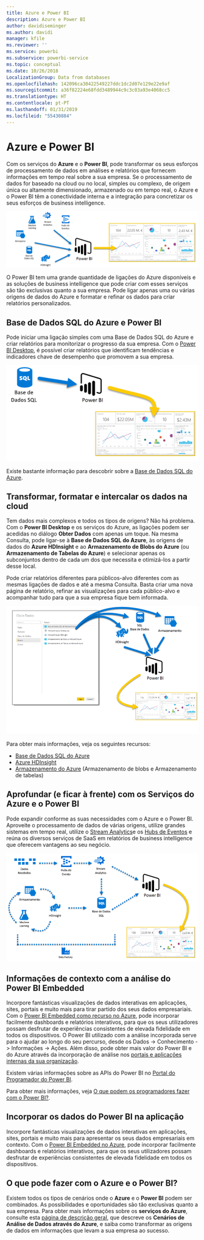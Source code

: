 ```yaml
---
title: Azure e Power BI
description: Azure e Power BI
author: davidiseminger
ms.author: davidi
manager: kfile
ms.reviewer: ''
ms.service: powerbi
ms.subservice: powerbi-service
ms.topic: conceptual
ms.date: 10/26/2018
LocalizationGroup: Data from databases
ms.openlocfilehash: 142096ca30422549227ddc1dc2d07e129e22e9af
ms.sourcegitcommit: a36f82224e68fdd3489944c9c3c03a93e4068cc5
ms.translationtype: HT
ms.contentlocale: pt-PT
ms.lasthandoff: 01/31/2019
ms.locfileid: "55430884"
---
```

# <a name="azure-and-power-bi"></a>Azure e Power BI

Com os serviços do **Azure** e o **Power BI**, pode transformar os seus esforços de processamento de dados em análises e relatórios que fornecem informações em tempo real sobre a sua empresa. Se o processamento de dados for baseado na cloud ou no local, simples ou complexo, de origem única ou altamente dimensionado, armazenado ou em tempo real, o Azure e o Power BI têm a conectividade interna e a integração para concretizar os seus esforços de business intelligence.

![Azure](media/service-azure-and-power-bi/azure_1.png)

O Power BI tem uma grande quantidade de ligações do Azure disponíveis e as soluções de business intelligence que pode criar com esses serviços são tão exclusivas quanto a sua empresa. Pode ligar apenas uma ou várias origens de dados do Azure e formatar e refinar os dados para criar relatórios personalizados.

## <a name="azure-sql-database-and-power-bi"></a>Base de Dados SQL do Azure e Power BI

Pode iniciar uma ligação simples com uma Base de Dados SQL do Azure e criar relatórios para monitorizar o progresso da sua empresa. Com o [Power BI Desktop](desktop-getting-started.md), é possível criar relatórios que identificam tendências e indicadores chave de desempenho que promovem a sua empresa.

![SQL para PBI](media/service-azure-and-power-bi/azure_2_sqltopbi.png)

Existe bastante informação para descobrir sobre a [Base de Dados SQL do Azure](http://azure.microsoft.com/services/sql-database/).

## <a name="transform-shape-and-merge-your-cloud-data"></a>Transformar, formatar e intercalar os dados na cloud

Tem dados mais complexos e todos os tipos de origens? Não há problema. Com o **Power BI Desktop** e os serviços do Azure, as ligações podem ser acedidas no diálogo **Obter Dados** com apenas um toque. Na mesma Consulta, pode ligar-se à **Base de Dados SQL do Azure**, às origens de dados do **Azure HDInsight** e ao **Armazenamento de Blobs do Azure** (ou **Armazenamento de Tabelas do Azure**) e selecionar apenas os subconjuntos dentro de cada um dos que necessita e otimizá-los a partir desse local.

Pode criar relatórios diferentes para públicos-alvo diferentes com as mesmas ligações de dados e até a mesma Consulta. Basta criar uma nova página de relatório, refinar as visualizações para cada público-alvo e acompanhar tudo para que a sua empresa fique bem informada.

![Vários para PBI](media/service-azure-and-power-bi/azure_3_multipletopbi.png)

Para obter mais informações, veja os seguintes recursos:

* [Base de Dados SQL do Azure](http://azure.microsoft.com/services/sql-database/)
* [Azure HDInsight](http://azure.microsoft.com/services/hdinsight/)
* [Armazenamento do Azure](http://azure.microsoft.com/services/storage/) (Armazenamento de blobs e Armazenamento de tabelas)

## <a name="get-complex-and-ahead-using-azure-services-and-power-bi"></a>Aprofundar (e ficar à frente) com os Serviços do Azure e o Power BI

Pode expandir conforme as suas necessidades com o Azure e o Power BI. Aproveite o processamento de dados de várias origens, utilize grandes sistemas em tempo real, utilize o [Stream Analytics](http://azure.microsoft.com/services/stream-analytics/)e os [Hubs de Eventos](http://azure.microsoft.com/services/event-hubs/) e reúna os diversos serviços de SaaS em relatórios de business intelligence que oferecem vantagens ao seu negócio.

![Complexidade do Azure](media/service-azure-and-power-bi/azure_4_complex.png)

## <a name="context-insights-with-power-bi-embedded-analytics"></a>Informações de contexto com a análise do Power BI Embedded

Incorpore fantásticas visualizações de dados interativas em aplicações, sites, portais e muito mais para tirar partido dos seus dados empresariais. Com o [Power BI Embedded como recurso no Azure](https://azure.microsoft.com/services/power-bi-embedded/), pode incorporar facilmente dashboards e relatórios interativos, para que os seus utilizadores possam desfrutar de experiências consistentes de elevada fidelidade em todos os dispositivos.  O Power BI utilizado com a análise incorporada serve para o ajudar ao longo do seu percurso, desde os Dados -> Conhecimento -> Informações -> Ações.  Além disso, pode obter mais valor do Power BI e do Azure através da incorporação de análise nos [portais e aplicações internas da sua organização](https://powerbi.microsoft.com/developers/embedded-analytics/organization/).

Existem várias informações sobre as APIs do Power BI no [Portal do Programador do Power BI](http://dev.powerbi.com).

Para obter mais informações, veja [O que podem os programadores fazer com o Power BI?](developer/what-can-you-do.md).

## <a name="embed-your-power-bi-data-within-your-app"></a>Incorporar os dados do Power BI na aplicação

Incorpore fantásticas visualizações de dados interativas em aplicações, sites, portais e muito mais para apresentar os seus dados empresariais em contexto. Com o [Power BI Embedded no Azure](https://azure.microsoft.com/services/power-bi-embedded/), pode incorporar facilmente dashboards e relatórios interativos, para que os seus utilizadores possam desfrutar de experiências consistentes de elevada fidelidade em todos os dispositivos.

## <a name="what-could-you-do-with-azure-and-power-bi"></a>O que pode fazer com o Azure e o Power BI?

Existem todos os tipos de cenários onde o **Azure** e o **Power BI** podem ser combinados. As possibilidades e oportunidades são tão exclusivas quanto a sua empresa. Para obter mais informações sobre os **serviços do Azure**, consulte esta [página de descrição geral](https://docs.microsoft.com/azure/machine-learning/team-data-science-process/plan-your-environment), que descreve os **Cenários de Análise de Dados através do Azure**, e saiba como transformar as origens de dados em informações que levam a sua empresa ao sucesso.